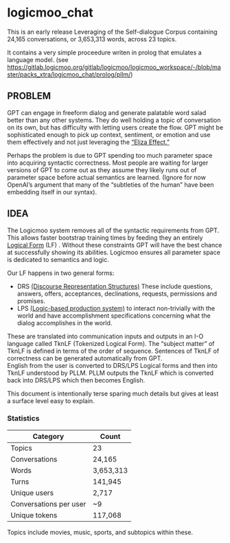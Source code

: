 # logicmoo_chat

This is an early release Leveraging of the Self-dialogue Corpus containing 24,165 conversations, or 3,653,313 words, across 23 topics.

It contains a very simple proceedure writen in prolog that emulates a language model.
(see https://gitlab.logicmoo.org/gitlab/logicmoo/logicmoo_workspace/-/blob/master/packs_xtra/logicmoo_chat/prolog/pllm/)

## PROBLEM   
GPT can engage in freeform dialog and generate palatable word salad better than any other systems.  They do well holding a topic of conversation on its own, but has difficulty with letting users create the flow.  GPT might be sophisticated enough to pick up context, sentiment, or emotion and use them effectively and not just leveraging the [“Eliza Effect.”](https://en.wikipedia.org/wiki/ELIZA_effect#Overview)

Perhaps the problem is due to GPT spending too much parameter space into acquiring syntactic correctness.  Most people are waiting for larger versions of GPT to come out as they assume they likely runs out of parameter space before actual semantics are learned.  (Ignore for now OpenAI’s argument that many of the “subtleties of the human” have been embedding itself in our syntax). 
 
## IDEA  
The Logicmoo system removes all of the syntactic requirements from GPT.  This allows faster bootstrap training times by feeding they an entirely [Logical Form](https://plato.stanford.edu/entries/logical-form/) (LF) . Without these constraints GPT will have the best chance at successfully showing its abilities.   Logicmoo ensures all parameter space is dedicated to semantics and logic. 

Our LF happens in two general forms:
* DRS [(Discourse Representation Structures)](https://plato.stanford.edu/entries/discourse-representation-theory/#DRSLanSynSemAcc) These include questions, answers, offers, acceptances, declinations, requests, permissions and promises.
* LPS [(Logic-based production system)](https://arxiv.org/pdf/1601.00529) to interact non-trivially with the world and have accomplishment specifications concerning what the dialog accomplishes in the world. 

These are translated into communication inputs and outputs in an I-O language called TknLF (Tokenized Logical Form).  The “subject matter” of TknLF is defined in terms of the order of sequence.   Sentences of TknLF of correctness can be generated automatically from GPT.    
English from the user is converted to DRS/LPS Logical forms and then into TknLF understood by PLLM.   PLLM outputs the TknLF which is converted back into DRS/LPS which then becomes English.  

This document is intentionally terse sparing much details but gives at least a surface level easy to explain.


### Statistics


| Category | Count     |
---------- | -----------
| Topics   | 23        |
| Conversations | 24,165 |
| Words    | 3,653,313 |
| Turns    | 141,945   |
| Unique users | 2,717 |
| Conversations per user | ~9 |
| Unique tokens | 117,068 |

Topics include movies, music, sports, and subtopics within these.

